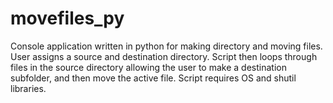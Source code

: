 # movefiles_py
Console application written in python for making directory and moving files.
User assigns a source and destination directory. Script then loops through files in the source directory allowing the user to make a destination subfolder, and then move the active file.
Script requires OS and shutil libraries.
